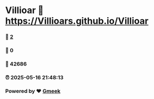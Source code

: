 # Villioar :link: https://Villioars.github.io/Villioar 
### :page_facing_up: [2](https://Villioars.github.io/Villioar/tag.html) 
### :speech_balloon: 0 
### :hibiscus: 42686 
### :alarm_clock: 2025-05-16 21:48:13 
### Powered by :heart: [Gmeek](https://github.com/Meekdai/Gmeek)

